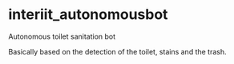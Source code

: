 # interiit_autonomousbot
Autonomous toilet sanitation bot 

Basically based on the detection of the toilet, stains and the trash.

